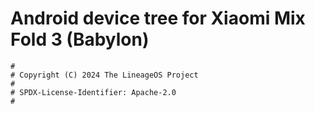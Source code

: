 # Android device tree for Xiaomi Mix Fold 3 (Babylon)

```
#
# Copyright (C) 2024 The LineageOS Project
#
# SPDX-License-Identifier: Apache-2.0
#
```
